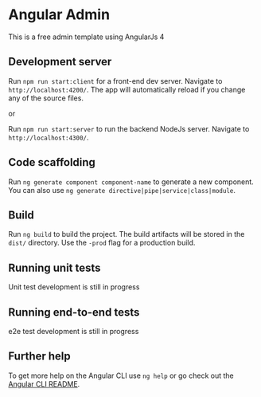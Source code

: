 # Angular Admin

This is a free admin template using AngularJs 4

## Development server

Run `npm run start:client` for a front-end dev server. Navigate to `http://localhost:4200/`. The app will automatically reload if you change any of the source files.

or

Run `npm run start:server` to run the backend NodeJs server. Navigate to `http://localhost:4300/`.

## Code scaffolding

Run `ng generate component component-name` to generate a new component. You can also use `ng generate directive|pipe|service|class|module`.

## Build

Run `ng build` to build the project. The build artifacts will be stored in the `dist/` directory. Use the `-prod` flag for a production build.

## Running unit tests

Unit test development is still in progress

## Running end-to-end tests

e2e test development is still in progress

## Further help

To get more help on the Angular CLI use `ng help` or go check out the [Angular CLI README](https://github.com/angular/angular-cli/blob/master/README.md).
